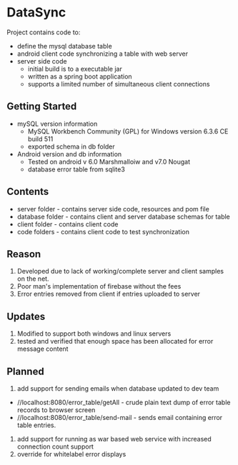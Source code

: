 # DataSync
Project contains code to:
  * define the mysql database table
  * android client code synchronizing a table with web server
  * server side code 
    * initial build is to a executable jar
    * written as a spring boot application
    * supports a limited number of simultaneous client connections
  
## Getting Started
  * mySQL version information
    * MySQL Workbench Community (GPL) for Windows version 6.3.6 CE build 511
    * exported schema in db folder
  * Android version and db information
    * Tested on android v 6.0 Marshmalloiw and v7.0 Nougat
    * database error table from sqlite3 

## Contents
  * server folder - contains server side code, resources and pom file
  * database folder - contains client and server database schemas for table
  * client folder - contains client code 
  * code folders - contains client code to test synchronization
## Reason
  1. Developed due to lack of working/complete server and client samples on the net.
  1. Poor man's implementation of firebase without the fees
  1. Error entries removed from client if entries uploaded to server
 ## Updates
  1. Modified to support both windows and linux servers
  1. tested and verified that enough space has been allocated for error message content
 ## Planned
  1. add support for sending emails when database updated to dev team
   * //localhost:8080/error_table/getAll - crude plain text dump of error table records to browser screen
   * //localhost:8080/error_table/send-mail - sends email containing error table entries.
  1. add support for running as war based web service with increased connection count support
  1. override for whitelabel error displays

